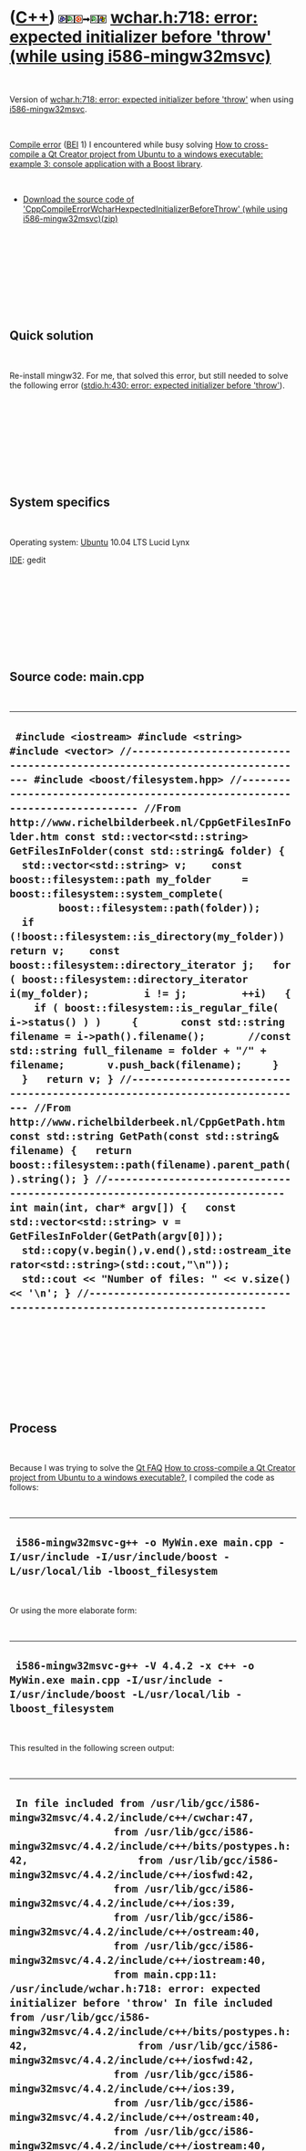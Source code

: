



 

 

 

 

 

([C++](Cpp.md)) ![Boost](PicBoost.png)![Qt Creator](PicQtCreator.png)![Ubuntu](PicUbuntu.png)![to](PicTo.png)![Qt Creator](PicQtCreator.png)![Windows](PicWindows.png) [wchar.h:718: error: expected initializer before 'throw' (while using i586-mingw32msvc)](CppCompileErrorWcharHexpectedInitializerBeforeThrowI586-mingw32msvc.md)
=========================================================================================================================================================================================================================================================================================================================================

 

Version of [wchar.h:718: error: expected initializer before
'throw'](CppCompileErrorWcharHexpectedInitializerBeforeThrow.md) when
using [i586-mingw32msvc](CppI586-mingw32msvc.md).

 

[Compile error](CppCompileError.md) ([BEI](CppBei.md) 1) I encountered
while busy solving [How to cross-compile a Qt Creator project from
Ubuntu to a windows executable: example 3: console application with a
Boost library](CppQtCrosscompileToWindowsExample3.md).

 

-   [Download the source code of
    'CppCompileErrorWcharHexpectedInitializerBeforeThrow' (while
    using i586-mingw32msvc)(zip)](CppCompileErrorWcharHexpectedInitializerBeforeThrowI586-mingw32msvc.zip)

 

 

 

 

 

Quick solution
--------------

 

Re-install mingw32. For me, that solved this error, but still needed to
solve the following error ([stdio.h:430: error: expected initializer
before
'throw'](CppCompileErrorStdioHexpectedInitializerBeforeThrow.md)).

 

 

 

 

 

System specifics
----------------

 

Operating system: [Ubuntu](http://www.ubuntu.com) 10.04 LTS Lucid Lynx

[IDE](CppIde.md): gedit

 

 

 

 

 

Source code: main.cpp
---------------------

 

  ------------------------------------------------------------------------------------------------------------------------------------------------------------------------------------------------------------------------------------------------------------------------------------------------------------------------------------------------------------------------------------------------------------------------------------------------------------------------------------------------------------------------------------------------------------------------------------------------------------------------------------------------------------------------------------------------------------------------------------------------------------------------------------------------------------------------------------------------------------------------------------------------------------------------------------------------------------------------------------------------------------------------------------------------------------------------------------------------------------------------------------------------------------------------------------------------------------------------------------------------------------------------------------------------------------------------------------------------------------------------------------------------------------------------------------------------------------------------------------------------------------------------------------------------------------------------------------------------------------------------------------------------------------------------------------------------------------------
  ` #include <iostream> #include <string> #include <vector> //--------------------------------------------------------------------------- #include <boost/filesystem.hpp> //--------------------------------------------------------------------------- //From http://www.richelbilderbeek.nl/CppGetFilesInFolder.htm const std::vector<std::string> GetFilesInFolder(const std::string& folder) {   std::vector<std::string> v;    const boost::filesystem::path my_folder     = boost::filesystem::system_complete(         boost::filesystem::path(folder));    if (!boost::filesystem::is_directory(my_folder)) return v;    const boost::filesystem::directory_iterator j;   for ( boost::filesystem::directory_iterator i(my_folder);         i != j;         ++i)   {     if ( boost::filesystem::is_regular_file( i->status() ) )     {       const std::string filename = i->path().filename();       //const std::string full_filename = folder + "/" + filename;       v.push_back(filename);     }   }   return v; } //--------------------------------------------------------------------------- //From http://www.richelbilderbeek.nl/CppGetPath.htm const std::string GetPath(const std::string& filename) {   return boost::filesystem::path(filename).parent_path().string(); } //--------------------------------------------------------------------------- int main(int, char* argv[]) {   const std::vector<std::string> v = GetFilesInFolder(GetPath(argv[0]));   std::copy(v.begin(),v.end(),std::ostream_iterator<std::string>(std::cout,"\n"));   std::cout << "Number of files: " << v.size() << '\n'; } //---------------------------------------------------------------------------`
  ------------------------------------------------------------------------------------------------------------------------------------------------------------------------------------------------------------------------------------------------------------------------------------------------------------------------------------------------------------------------------------------------------------------------------------------------------------------------------------------------------------------------------------------------------------------------------------------------------------------------------------------------------------------------------------------------------------------------------------------------------------------------------------------------------------------------------------------------------------------------------------------------------------------------------------------------------------------------------------------------------------------------------------------------------------------------------------------------------------------------------------------------------------------------------------------------------------------------------------------------------------------------------------------------------------------------------------------------------------------------------------------------------------------------------------------------------------------------------------------------------------------------------------------------------------------------------------------------------------------------------------------------------------------------------------------------------------------

 

 

 

 

 

Process
-------

 

Because I was trying to solve the [Qt FAQ](CppQtFaq.md) [How to
cross-compile a Qt Creator project from Ubuntu to a windows
executable?](CppQtCrosscompileToWindows.md), I compiled the code as
follows:

 

  -----------------------------------------------------------------------------------------------------------------------
  ` i586-mingw32msvc-g++ -o MyWin.exe main.cpp -I/usr/include -I/usr/include/boost -L/usr/local/lib -lboost_filesystem`
  -----------------------------------------------------------------------------------------------------------------------

 

Or using the more elaborate form:

 

  -------------------------------------------------------------------------------------------------------------------------------------------
  ` i586-mingw32msvc-g++ -V 4.4.2 -x c++ -o MyWin.exe main.cpp -I/usr/include -I/usr/include/boost -L/usr/local/lib -lboost_filesystem    `
  -------------------------------------------------------------------------------------------------------------------------------------------

 

This resulted in the following screen output:

 

  -------------------------------------------------------------------------------------------------------------------------------------------------------------------------------------------------------------------------------------------------------------------------------------------------------------------------------------------------------------------------------------------------------------------------------------------------------------------------------------------------------------------------------------------------------------------------------------------------------------------------------------------------------------------------------------------------------------------------------------------------------------------------------------------------------------------------------------------------------------------------------------------------------------------------------------------------------------------------------------------------------------------------------------------------------------------------------------------------------------------------------------------------------------------------------------------------------------------------------------------------------------------------------------------------------------------------------------------------------------------------------------------------------------------------------------------------------------------------------------------------------------------------------------------------------------------------------------------------------------------------------------------------------------------------------------------------------------------------------------------------------------------------------------------------------------------------------------------------------------------------------------------------------------------------------------------------------------------------------------------------------------------------------------------------------------------------------------------------------------------------------------------------------------------------------------------------------------------------------------------------------------------------------------------------------------------------------------------------------------------------------------------------------------------------------------------------------------------------------------------------------------------------------------------------------------------------------------------------------------------------------------
  ` In file included from /usr/lib/gcc/i586-mingw32msvc/4.4.2/include/c++/cwchar:47,                  from /usr/lib/gcc/i586-mingw32msvc/4.4.2/include/c++/bits/postypes.h:42,                  from /usr/lib/gcc/i586-mingw32msvc/4.4.2/include/c++/iosfwd:42,                  from /usr/lib/gcc/i586-mingw32msvc/4.4.2/include/c++/ios:39,                  from /usr/lib/gcc/i586-mingw32msvc/4.4.2/include/c++/ostream:40,                  from /usr/lib/gcc/i586-mingw32msvc/4.4.2/include/c++/iostream:40,                  from main.cpp:11: /usr/include/wchar.h:718: error: expected initializer before 'throw' In file included from /usr/lib/gcc/i586-mingw32msvc/4.4.2/include/c++/bits/postypes.h:42,                  from /usr/lib/gcc/i586-mingw32msvc/4.4.2/include/c++/iosfwd:42,                  from /usr/lib/gcc/i586-mingw32msvc/4.4.2/include/c++/ios:39,                  from /usr/lib/gcc/i586-mingw32msvc/4.4.2/include/c++/ostream:40,                  from /usr/lib/gcc/i586-mingw32msvc/4.4.2/include/c++/iostream:40,                  from main.cpp:11: /usr/lib/gcc/i586-mingw32msvc/4.4.2/include/c++/cwchar:148: error: '::fwide' has not been declared /usr/lib/gcc/i586-mingw32msvc/4.4.2/include/c++/cwchar:149: error: '::fwprintf' has not been declared /usr/lib/gcc/i586-mingw32msvc/4.4.2/include/c++/cwchar:150: error: '::fwscanf' has not been declared /usr/lib/gcc/i586-mingw32msvc/4.4.2/include/c++/cwchar:159: error: '::swprintf' has not been declared /usr/lib/gcc/i586-mingw32msvc/4.4.2/include/c++/cwchar:160: error: '::swscanf' has not been declared /usr/lib/gcc/i586-mingw32msvc/4.4.2/include/c++/cwchar:162: error: '::vfwprintf' has not been declared /usr/lib/gcc/i586-mingw32msvc/4.4.2/include/c++/cwchar:166: error: '::vswprintf' has not been declared /usr/lib/gcc/i586-mingw32msvc/4.4.2/include/c++/cwchar:170: error: '::vwprintf' has not been declared /usr/lib/gcc/i586-mingw32msvc/4.4.2/include/c++/cwchar:200: error: '::wprintf' has not been declared /usr/lib/gcc/i586-mingw32msvc/4.4.2/include/c++/cwchar:201: error: '::wscanf' has not been declared In file included from /usr/lib/gcc/i586-mingw32msvc/4.4.2/include/c++/cstdio:45,                  from /usr/lib/gcc/i586-mingw32msvc/4.4.2/include/c++/fstream:43,                  from /usr/include/boost/filesystem/operations.hpp:32,                  from /usr/include/boost/filesystem.hpp:16,                  from main.cpp:15: /usr/include/stdio.h:432: error: expected initializer before 'throw' /usr/include/stdio.h:488: error: expected initializer before 'throw'`
  -------------------------------------------------------------------------------------------------------------------------------------------------------------------------------------------------------------------------------------------------------------------------------------------------------------------------------------------------------------------------------------------------------------------------------------------------------------------------------------------------------------------------------------------------------------------------------------------------------------------------------------------------------------------------------------------------------------------------------------------------------------------------------------------------------------------------------------------------------------------------------------------------------------------------------------------------------------------------------------------------------------------------------------------------------------------------------------------------------------------------------------------------------------------------------------------------------------------------------------------------------------------------------------------------------------------------------------------------------------------------------------------------------------------------------------------------------------------------------------------------------------------------------------------------------------------------------------------------------------------------------------------------------------------------------------------------------------------------------------------------------------------------------------------------------------------------------------------------------------------------------------------------------------------------------------------------------------------------------------------------------------------------------------------------------------------------------------------------------------------------------------------------------------------------------------------------------------------------------------------------------------------------------------------------------------------------------------------------------------------------------------------------------------------------------------------------------------------------------------------------------------------------------------------------------------------------------------------------------------------------------------

 

Zooming in on the first error:

 

  -------------------------------------------------------------------------------
  ` /usr/include/wchar.h:718: error: expected initializer before 'throw'<br/> `
  -------------------------------------------------------------------------------

 

Take a look at /usr/include/whar.h line 718:

 

  ---------------------------------------------------------------------------------------------------------------------------------------------------------------------------------------------------------------------------------------------------------------------------
  ` extern int __REDIRECT (vswscanf, (__const wchar_t *__restrict __s,                   __const wchar_t *__restrict __format,                   __gnuc_va_list __arg), __isoc99_vswscanf)      __THROW /* __attribute__ ((__format__ (__wscanf__, 2, 0))) */; //THIS LINE`
  ---------------------------------------------------------------------------------------------------------------------------------------------------------------------------------------------------------------------------------------------------------------------------

 

It seems as if a re-[throw](CppThrow.md) (that is, a
[throw](CppThrow.md) without arguments) is unsupported by
i586-mingw32msvc-g++. Is it true that wchar.h is a C library file, as
stated in its licence?

 

I tried to reinstall mingw:

 

  ---------------------------------
  ` sudo apt-get install mingw32`
  ---------------------------------

 

This solved this error, and replace it by the following:

 

  ----------------------------------------------------------------------------------------------------------------------------------------------------------------------------------------------------------------------------------------------------------------------------------------------------------------------------------------------------------------------------------------------------------------------------------------------------------------------------------------------------------------------------------------------------------------------------------------------------------------------------------------------------------------------------------------------------------------------------------------------------------------------------------------------------------------------------------------------------------------------------------------------------------------------------------------------------------------------------------------------------------------------------------------------------------------------------------------------------------------------------------------------------------------------------------------------------------------------------------------------------------------------------------------------------------------------------------------------------------------------------------------------------------------------------------------------------------------------------------------------------------------------------------------------------------------------------------------------------------------------------------------------------------------------------------------------------------------------------------------------------------------------------------------------------------------------------------------------------------------------------------------------------------------------------------------------------------------------------------------------------------------------------------------------------------------------------------------------------------------------------------------------------------------------------------------------------------------------------------------------------------------------------------------------------------------------------------------------------------------------------------------------------------------------------------------------------------------------------------------------------------------------------------------------------------------------------------------------------------------------------------------------------------------------------------------------------------------------------------------------------------------------------------------------------------------------------------------------------------------------------------------------------------------------------------------------------------------------------------------------------
  ` In file included from /usr/lib/gcc/i586-mingw32msvc/4.2.1-sjlj/include/c++/cstdio:53,                  from /usr/lib/gcc/i586-mingw32msvc/4.2.1-sjlj/include/c++/i586-mingw32msvc/bits/c++locale.h:49,                  from /usr/lib/gcc/i586-mingw32msvc/4.2.1-sjlj/include/c++/iosfwd:45,                  from /usr/lib/gcc/i586-mingw32msvc/4.2.1-sjlj/include/c++/ios:43,                  from /usr/lib/gcc/i586-mingw32msvc/4.2.1-sjlj/include/c++/ostream:45,                  from /usr/lib/gcc/i586-mingw32msvc/4.2.1-sjlj/include/c++/iostream:45,                  from main.cpp:5: /usr/include/stdio.h:430: error: expected initializer before 'throw' /usr/include/stdio.h:488: error: expected initializer before 'throw' In file included from /usr/lib/gcc/i586-mingw32msvc/4.2.1-sjlj/include/c++/cwchar:55,                  from /usr/lib/gcc/i586-mingw32msvc/4.2.1-sjlj/include/c++/bits/postypes.h:46,                  from /usr/lib/gcc/i586-mingw32msvc/4.2.1-sjlj/include/c++/iosfwd:49,                  from /usr/lib/gcc/i586-mingw32msvc/4.2.1-sjlj/include/c++/ios:43,                  from /usr/lib/gcc/i586-mingw32msvc/4.2.1-sjlj/include/c++/ostream:45,                  from /usr/lib/gcc/i586-mingw32msvc/4.2.1-sjlj/include/c++/iostream:45,                  from main.cpp:5: /usr/include/wchar.h:718: error: expected initializer before 'throw' In file included from /usr/lib/gcc/i586-mingw32msvc/4.2.1-sjlj/include/c++/bits/postypes.h:46,                  from /usr/lib/gcc/i586-mingw32msvc/4.2.1-sjlj/include/c++/iosfwd:49,                  from /usr/lib/gcc/i586-mingw32msvc/4.2.1-sjlj/include/c++/ios:43,                  from /usr/lib/gcc/i586-mingw32msvc/4.2.1-sjlj/include/c++/ostream:45,                  from /usr/lib/gcc/i586-mingw32msvc/4.2.1-sjlj/include/c++/iostream:45,                  from main.cpp:5: /usr/lib/gcc/i586-mingw32msvc/4.2.1-sjlj/include/c++/cwchar:153: error: '::fwide' has not been declared /usr/lib/gcc/i586-mingw32msvc/4.2.1-sjlj/include/c++/cwchar:154: error: '::fwprintf' has not been declared /usr/lib/gcc/i586-mingw32msvc/4.2.1-sjlj/include/c++/cwchar:155: error: '::fwscanf' has not been declared /usr/lib/gcc/i586-mingw32msvc/4.2.1-sjlj/include/c++/cwchar:164: error: '::swprintf' has not been declared /usr/lib/gcc/i586-mingw32msvc/4.2.1-sjlj/include/c++/cwchar:165: error: '::swscanf' has not been declared /usr/lib/gcc/i586-mingw32msvc/4.2.1-sjlj/include/c++/cwchar:167: error: '::vfwprintf' has not been declared /usr/lib/gcc/i586-mingw32msvc/4.2.1-sjlj/include/c++/cwchar:171: error: '::vswprintf' has not been declared /usr/lib/gcc/i586-mingw32msvc/4.2.1-sjlj/include/c++/cwchar:175: error: '::vwprintf' has not been declared /usr/lib/gcc/i586-mingw32msvc/4.2.1-sjlj/include/c++/cwchar:205: error: '::wprintf' has not been declared /usr/lib/gcc/i586-mingw32msvc/4.2.1-sjlj/include/c++/cwchar:206: error: '::wscanf' has not been declared`
  ----------------------------------------------------------------------------------------------------------------------------------------------------------------------------------------------------------------------------------------------------------------------------------------------------------------------------------------------------------------------------------------------------------------------------------------------------------------------------------------------------------------------------------------------------------------------------------------------------------------------------------------------------------------------------------------------------------------------------------------------------------------------------------------------------------------------------------------------------------------------------------------------------------------------------------------------------------------------------------------------------------------------------------------------------------------------------------------------------------------------------------------------------------------------------------------------------------------------------------------------------------------------------------------------------------------------------------------------------------------------------------------------------------------------------------------------------------------------------------------------------------------------------------------------------------------------------------------------------------------------------------------------------------------------------------------------------------------------------------------------------------------------------------------------------------------------------------------------------------------------------------------------------------------------------------------------------------------------------------------------------------------------------------------------------------------------------------------------------------------------------------------------------------------------------------------------------------------------------------------------------------------------------------------------------------------------------------------------------------------------------------------------------------------------------------------------------------------------------------------------------------------------------------------------------------------------------------------------------------------------------------------------------------------------------------------------------------------------------------------------------------------------------------------------------------------------------------------------------------------------------------------------------------------------------------------------------------------------------------------------------

 

 

 

 

 





 



